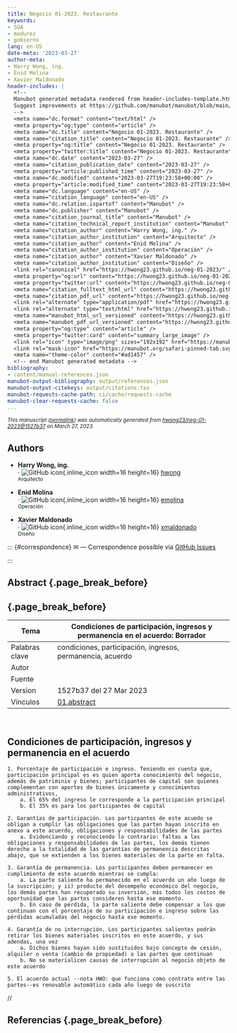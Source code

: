 ```yaml
---
title: Negocio 01-2023. Restaurante
keywords:
- SOA
- madurez
- gobierno
lang: en-US
date-meta: '2023-03-27'
author-meta:
- Harry Wong, ing.
- Enid Molina
- Xavier Maldonado
header-includes: |
  <!--
  Manubot generated metadata rendered from header-includes-template.html.
  Suggest improvements at https://github.com/manubot/manubot/blob/main/manubot/process/header-includes-template.html
  -->
  <meta name="dc.format" content="text/html" />
  <meta property="og:type" content="article" />
  <meta name="dc.title" content="Negocio 01-2023. Restaurante" />
  <meta name="citation_title" content="Negocio 01-2023. Restaurante" />
  <meta property="og:title" content="Negocio 01-2023. Restaurante" />
  <meta property="twitter:title" content="Negocio 01-2023. Restaurante" />
  <meta name="dc.date" content="2023-03-27" />
  <meta name="citation_publication_date" content="2023-03-27" />
  <meta property="article:published_time" content="2023-03-27" />
  <meta name="dc.modified" content="2023-03-27T19:23:58+00:00" />
  <meta property="article:modified_time" content="2023-03-27T19:23:58+00:00" />
  <meta name="dc.language" content="en-US" />
  <meta name="citation_language" content="en-US" />
  <meta name="dc.relation.ispartof" content="Manubot" />
  <meta name="dc.publisher" content="Manubot" />
  <meta name="citation_journal_title" content="Manubot" />
  <meta name="citation_technical_report_institution" content="Manubot" />
  <meta name="citation_author" content="Harry Wong, ing." />
  <meta name="citation_author_institution" content="Arquitecto" />
  <meta name="citation_author" content="Enid Molina" />
  <meta name="citation_author_institution" content="Operación" />
  <meta name="citation_author" content="Xavier Maldonado" />
  <meta name="citation_author_institution" content="Diseño" />
  <link rel="canonical" href="https://hwong23.github.io/neg-01-2023/" />
  <meta property="og:url" content="https://hwong23.github.io/neg-01-2023/" />
  <meta property="twitter:url" content="https://hwong23.github.io/neg-01-2023/" />
  <meta name="citation_fulltext_html_url" content="https://hwong23.github.io/neg-01-2023/" />
  <meta name="citation_pdf_url" content="https://hwong23.github.io/neg-01-2023/manuscript.pdf" />
  <link rel="alternate" type="application/pdf" href="https://hwong23.github.io/neg-01-2023/manuscript.pdf" />
  <link rel="alternate" type="text/html" href="https://hwong23.github.io/neg-01-2023/v/1527b377298289bd5d97a24bf8257f1fe288f209/" />
  <meta name="manubot_html_url_versioned" content="https://hwong23.github.io/neg-01-2023/v/1527b377298289bd5d97a24bf8257f1fe288f209/" />
  <meta name="manubot_pdf_url_versioned" content="https://hwong23.github.io/neg-01-2023/v/1527b377298289bd5d97a24bf8257f1fe288f209/manuscript.pdf" />
  <meta property="og:type" content="article" />
  <meta property="twitter:card" content="summary_large_image" />
  <link rel="icon" type="image/png" sizes="192x192" href="https://manubot.org/favicon-192x192.png" />
  <link rel="mask-icon" href="https://manubot.org/safari-pinned-tab.svg" color="#ad1457" />
  <meta name="theme-color" content="#ad1457" />
  <!-- end Manubot generated metadata -->
bibliography:
- content/manual-references.json
manubot-output-bibliography: output/references.json
manubot-output-citekeys: output/citations.tsv
manubot-requests-cache-path: ci/cache/requests-cache
manubot-clear-requests-cache: false
...
```







<small><em>
This manuscript
([permalink](https://hwong23.github.io/neg-01-2023/v/1527b377298289bd5d97a24bf8257f1fe288f209/))
was automatically generated
from [hwong23/neg-01-2023@1527b37](https://github.com/hwong23/neg-01-2023/tree/1527b377298289bd5d97a24bf8257f1fe288f209)
on March 27, 2023.
</em></small>



## Authors



+ **Harry Wong, ing.**
  <br>
    · ![GitHub icon](images/github.svg){.inline_icon width=16 height=16}
    [hwong](https://github.com/hwong)
    <br>
  <small>
     Arquitecto
  </small>

+ **Enid Molina**
  <br>
    · ![GitHub icon](images/github.svg){.inline_icon width=16 height=16}
    [emolina](https://github.com/emolina)
    <br>
  <small>
     Operación
  </small>

+ **Xavier Maldonado**
  <br>
    · ![GitHub icon](images/github.svg){.inline_icon width=16 height=16}
    [xmaldonado](https://github.com/xmaldonado)
    <br>
  <small>
     Diseño
  </small>


::: {#correspondence}
✉ — Correspondence possible via [GitHub Issues](https://github.com/hwong23/neg-01-2023/issues)

:::


## Abstract {.page_break_before}




## {.page_break_before}

|Tema            |Condiciones de participación, ingresos y permanencia en el acuerdo: **Borrador**|
|----------------|---------------------------------------------------|
|Palabras clave  |condiciones, participación, ingresos, permanencia, acuerdo |
|Autor           |                                                   |
|Fuente          |                                                   |
|Version|1527b37 del 27 Mar 2023                              |
|Vínculos|[01.abstract](01.abstract.md)                              |

<br>

## Condiciones de participación, ingresos y permanencia en el acuerdo 


	1. Porcentaje de participación e ingreso. Teniendo en cuenta que, participación principal es es quien aporta conocimiento del negocio, además de patriminio y bienes; participantes de capital son quienes complementan con aportes de bienes únicamente y conocimientos administrativos,
		a. El 65% del ingreso le corresponde a la participación principal
		b. El 35% es para los participantes de capital
		
	2. Garantías de participación. Los particpantes de este acuedo se obligan a cumplir las obligaciones que las parten hayan inscrito en anexo a este acuerdo, obligaciones y responsabilidades de las partes
		a. Evidenciando y reconociendo lo contrario: faltas a las obligaciones y responsabilidades de las partes, los demás tienen derecho a la totalidad de las garantías de permanencia descritas abajo, que se extienden a los bienes materiales de la parte en falta.
	
	3. Garantía de permanencia. Los participantes deben permanecer en cumplimiento de este acuerdo mientras se cumpla:
		a. La parte saliente ha permanecido en el acuerdo un año luego de la suscripción; y ii) producto del desempeño económico del negocio, los demás partes han recuperado su inversión, más todos los costos de oportunidad que las partes consideren hasta ese momento.
		b. En caso de pérdida, la parte saliente debe compensar a los que continuan con el porcentaje de su participación e ingreso sobre las pérdidas acumuladas del negocio hasta ese momento.
		
	4. Garantía de no interrupción. Los participantes salientes podrán retirar los bienes materiales inscritos en este acuerdo, y sus adendas, una vez 
		a. Dichos bienes hayan sido sustituidos bajo concepto de cesión, alquiler o venta (cambio de propiedad) a las partes que continuan
		b. No se materialicen causas de interrupción al negocio objeto de este acuerdo
		
	5. El acuerdo actual --nota HWO: que funciona como contrato entre las partes--es renovable automático cada año luego de suscrito
	

//


## Referencias {.page_break_before}

<!-- Explicitly insert bibliography here -->
<div id="refs"></div>

